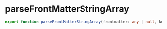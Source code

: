# parseFrontMatterStringArray

```ts
export function parseFrontMatterStringArray(frontmatter: any | null, key: string | RegExp, nospaces?: boolean): string[] | null;
```


